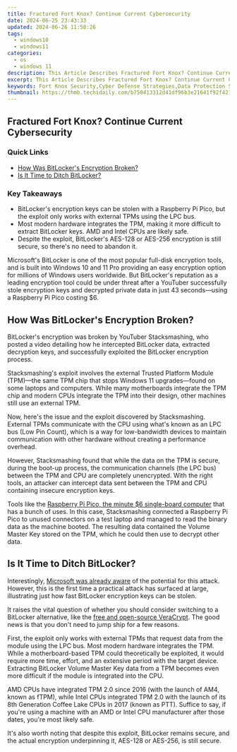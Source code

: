 ```yaml
---
title: Fractured Fort Knox? Continue Current Cybersecurity
date: 2024-06-25 23:43:33
updated: 2024-06-26 11:58:26
tags:
  - windows10
  - windows11
categories:
  - os
  - windows 11
description: This Article Describes Fractured Fort Knox? Continue Current Cybersecurity
excerpt: This Article Describes Fractured Fort Knox? Continue Current Cybersecurity
keywords: Fort Knox Security,Cyber Defense Strategies,Data Protection Systems,Online Safety Measures,Network Vulnerabilities,Digital Threat Prevention,Cybersecurity Updates
thumbnail: https://thmb.techidaily.com/b750413312d41df96b3e21641f92f421092aa15408d61475c9e34aa15be286e0.jpg
---
```


## Fractured Fort Knox? Continue Current Cybersecurity

### Quick Links

* [How Was BitLocker's Encryption Broken?](#how-was-bitlocker-39-s-encryption-broken)
* [Is It Time to Ditch BitLocker?](#is-it-time-to-ditch-bitlocker)

### Key Takeaways

* BitLocker's encryption keys can be stolen with a Raspberry Pi Pico, but the exploit only works with external TPMs using the LPC bus.
* Most modern hardware integrates the TPM, making it more difficult to extract BitLocker keys. AMD and Intel CPUs are likely safe.
* Despite the exploit, BitLocker's AES-128 or AES-256 encryption is still secure, so there's no need to abandon it.

 Microsoft's BitLocker is one of the most popular full-disk encryption tools, and is built into Windows 10 and 11 Pro providing an easy encryption option for millions of Windows users worldwide. But BitLocker's reputation as a leading encryption tool could be under threat after a YouTuber successfully stole encryption keys and decrypted private data in just 43 seconds—using a Raspberry Pi Pico costing $6\.

## How Was BitLocker's Encryption Broken?

 BitLocker's encryption was broken by YouTuber Stacksmashing, who posted a video detailing how he intercepted BitLocker data, extracted decryption keys, and successfully exploited the BitLocker encryption process.

 Stacksmashing's exploit involves the external Trusted Platform Module (TPM)—the same TPM chip that stops Windows 11 upgrades—found on some laptops and computers. While many motherboards integrate the TPM chip and modern CPUs integrate the TPM into their design, other machines still use an external TPM.

 Now, here's the issue and the exploit discovered by Stacksmashing. External TPMs communicate with the CPU using what's known as an LPC bus (Low Pin Count), which is a way for low-bandwidth devices to maintain communication with other hardware without creating a performance overhead.

 However, Stacksmashing found that while the data on the TPM is secure, during the boot-up process, the communication channels (the LPC bus) between the TPM and CPU are completely unencrypted. With the right tools, an attacker can intercept data sent between the TPM and CPU containing insecure encryption keys.

 Tools like the [Raspberry Pi Pico, the minute $6 single-board computer](https://www.makeuseof.com/raspberry-pi-pico-projects/) that has a bunch of uses. In this case, Stacksmashing connected a Raspberry Pi Pico to unused connectors on a test laptop and managed to read the binary data as the machine booted. The resulting data contained the Volume Master Key stored on the TPM, which he could then use to decrypt other data.

## Is It Time to Ditch BitLocker?

 Interestingly, [Microsoft was already aware](https://learn.microsoft.com/en-us/windows/security/operating-system-security/data-protection/bitlocker/countermeasures#attacker-countermeasures) of the potential for this attack. However, this is the first time a practical attack has surfaced at large, illustrating just how fast BitLocker encryption keys can be stolen.

 It raises the vital question of whether you should consider switching to a BitLocker alternative, like the [free and open-source VeraCrypt](https://www.makeuseof.com/encrypt-windows-system-drive-veracrypt/). The good news is that you don't need to jump ship for a few reasons.

 First, the exploit only works with external TPMs that request data from the module using the LPC bus. Most modern hardware integrates the TPM. While a motherboard-based TPM could theoretically be exploited, it would require more time, effort, and an extensive period with the target device. Extracting BitLocker Volume Master Key data from a TPM becomes even more difficult if the module is integrated into the CPU.

 AMD CPUs have integrated TPM 2.0 since 2016 (with the launch of AM4, known as fTPM), while Intel CPUs integrated TPM 2.0 with the launch of its 8th Generation Coffee Lake CPUs in 2017 (known as PTT). Suffice to say, if you're using a machine with an AMD or Intel CPU manufacturer after those dates, you're most likely safe.

 It's also worth noting that despite this exploit, BitLocker remains secure, and the actual encryption underpinning it, AES-128 or AES-256, is still secure.
